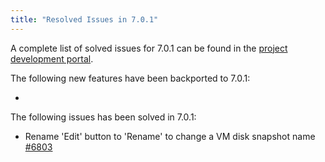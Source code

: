 ```yaml
---
title: "Resolved Issues in 7.0.1"
---
```


<a id="resolved-issues-701"></a>

<!--# Resolved Issues 7.0.1 -->


A complete list of solved issues for 7.0.1 can be found in the [project development portal](https://github.com/OpenNebula/one/milestone/72).

The following new features have been backported to 7.0.1:

  -

The following issues has been solved in 7.0.1:

  - Rename 'Edit' button to 'Rename' to change a VM disk snapshot name [#6803](https://github.com/OpenNebula/one/issues/6803)
